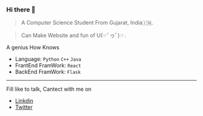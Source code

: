 ### Hi there 👋

> A Computer Science Student From Gujarat, India🇮🇳.

> Can Make Website and fun of U(☞ﾟヮﾟ)☞.

 A genius How Knows
- Language: `Python` `C++`  `Java`
- FrantEnd FramWork: `React`
- BackEnd FramWork: `Flask`

---
Fill like to talk, Cantect with me on
- [Linkdin](mekanhaji.com)
- [Twitter](mekanhaji.com)
